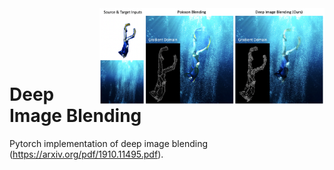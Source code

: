 <img src='demo_imgs/first_demo.png' align="right" width=360>

<br><br><br><br>

# Deep Image Blending

Pytorch implementation of deep image blending (https://arxiv.org/pdf/1910.11495.pdf). 
